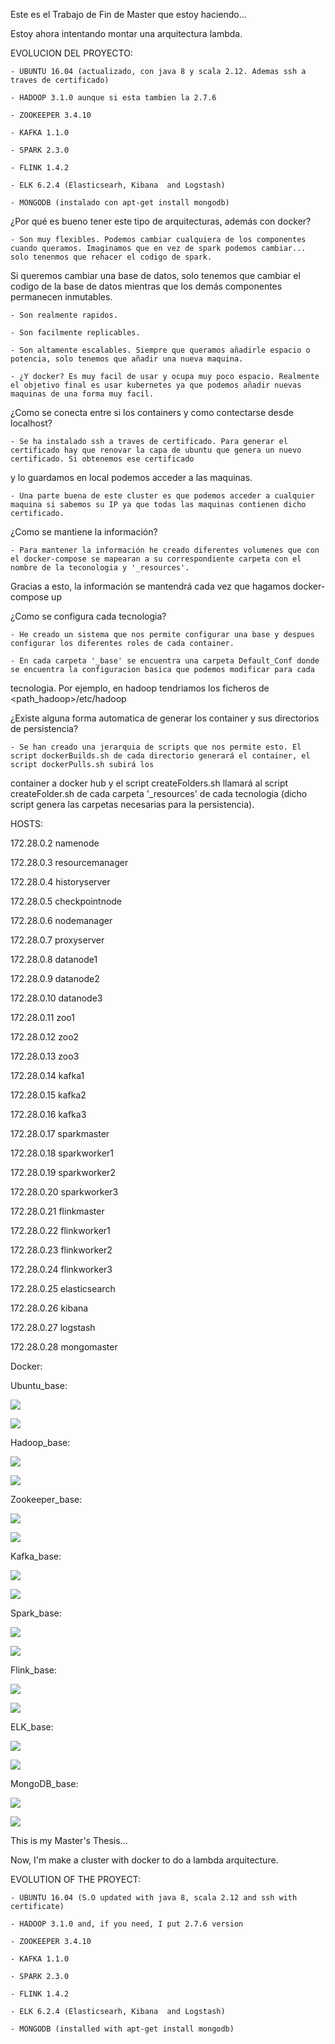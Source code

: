 Este es el Trabajo de Fin de Master que estoy haciendo...

Estoy ahora intentando montar una arquitectura lambda. 

EVOLUCION DEL PROYECTO:

	- UBUNTU 16.04 (actualizado, con java 8 y scala 2.12. Ademas ssh a traves de certificado)

	- HADOOP 3.1.0 aunque si esta tambien la 2.7.6

	- ZOOKEEPER 3.4.10

	- KAFKA 1.1.0

	- SPARK 2.3.0

	- FLINK 1.4.2 

	- ELK 6.2.4 (Elasticsearh, Kibana  and Logstash)
	
	- MONGODB (instalado con apt-get install mongodb)

¿Por qué es bueno tener este tipo de arquitecturas, además con docker?

	- Son muy flexibles. Podemos cambiar cualquiera de los componentes cuando queramos. Imaginamos que en vez de spark podemos cambiar... solo tenenmos que rehacer el codigo de spark. 

Si queremos cambiar una base de datos, solo tenemos que cambiar el codigo de la base de datos mientras que los demás componentes permanecen inmutables. 

	- Son realmente rapidos.

	- Son facilmente replicables.

	- Son altamente escalables. Siempre que queramos añadirle espacio o potencia, solo tenemos que añadir una nueva maquina.

	- ¿Y docker? Es muy facil de usar y ocupa muy poco espacio. Realmente el objetivo final es usar kubernetes ya que podemos añadir nuevas maquinas de una forma muy facil.

¿Como se conecta entre si los containers y como contectarse desde localhost?

	- Se ha instalado ssh a traves de certificado. Para generar el certificado hay que renovar la capa de ubuntu que genera un nuevo certificado. Si obtenemos ese certificado
y lo guardamos en local podemos acceder a las maquinas. 

	- Una parte buena de este cluster es que podemos acceder a cualquier maquina si sabemos su IP ya que todas las maquinas contienen dicho certificado.


¿Como se mantiene la información?

	- Para mantener la información he creado diferentes volumenes que con el docker-compose se mapearan a su correspondiente carpeta con el nombre de la teconologia y '_resources'. 
Gracias a esto, la información se mantendrá cada vez que hagamos docker-compose up

¿Como se configura cada tecnologia?

	- He creado un sistema que nos permite configurar una base y despues configurar los diferentes roles de cada container.

	- En cada carpeta '_base' se encuentra una carpeta Default_Conf donde se encuentra la configuracion basica que podemos modificar para cada 
tecnologia. Por ejemplo, en hadoop tendriamos los ficheros de <path_hadoop>/etc/hadoop

¿Existe alguna forma automatica de generar los container y sus directorios de persistencia?
	
	- Se han creado una jerarquia de scripts que nos permite esto. El script dockerBuilds.sh de cada directorio generará el container, el script dockerPulls.sh subirá los 
container a docker hub y el script createFolders.sh llamará al script createFolder.sh de cada carpeta '_resources' de cada tecnologia (dicho script genera las carpetas necesarias
para la persistencia).

HOSTS:

172.28.0.2	namenode

172.28.0.3	resourcemanager

172.28.0.4	historyserver

172.28.0.5	checkpointnode

172.28.0.6	nodemanager

172.28.0.7	proxyserver

172.28.0.8	datanode1

172.28.0.9	datanode2

172.28.0.10	datanode3

172.28.0.11	zoo1

172.28.0.12	zoo2

172.28.0.13	zoo3

172.28.0.14	kafka1

172.28.0.15	kafka2

172.28.0.16	kafka3

172.28.0.17	sparkmaster

172.28.0.18	sparkworker1

172.28.0.19	sparkworker2

172.28.0.20	sparkworker3

172.28.0.21     flinkmaster

172.28.0.22     flinkworker1

172.28.0.23     flinkworker2

172.28.0.24     flinkworker3

172.28.0.25     elasticsearch

172.28.0.26     kibana

172.28.0.27     logstash

172.28.0.28     mongomaster


Docker:

Ubuntu_base:

[![](https://images.microbadger.com/badges/image/karton91/ubuntu_base.svg)](https://microbadger.com/images/karton91/ubuntu_base.svg "Ubuntu 16.04 updated")

[![](https://images.microbadger.com/badges/version/karton91/ubuntu_base.svg)](https://microbadger.com/images/karton91/ubuntu_base.svg "Ubuntu 16.04 updated")



Hadoop_base:

[![](https://images.microbadger.com/badges/image/karton91/hadoop_base310.svg)](https://microbadger.com/images/karton91/hadoop_base310.svg "HADOOP 3.1.0")

[![](https://images.microbadger.com/badges/version/karton91/hadoop_base310.svg)](https://microbadger.com/images/karton91/hadoop_base310.svg "HADOOP 3.1.0")


Zookeeper_base:

[![](https://images.microbadger.com/badges/image/karton91/zookeeper_base.svg)](https://microbadger.com/images/karton91/zookeeper_base.svg "ZOOKEEPER 3.4.1")

[![](https://images.microbadger.com/badges/version/karton91/zookeeper_base.svg)](https://microbadger.com/images/karton91/zookeeper_base.svg "ZOOKEEPER 3.4.1")


Kafka_base:

[![](https://images.microbadger.com/badges/image/karton91/kafka_base.svg)](https://microbadger.com/images/karton91/kafka_base.svg "KAFKA 1.1.0")

[![](https://images.microbadger.com/badges/version/karton91/kafka_base.svg)](https://microbadger.com/images/karton91/kafka_base.svg "KAFKA 1.1.0")


Spark_base:

[![](https://images.microbadger.com/badges/image/karton91/spark_base.svg)](https://microbadger.com/images/karton91/spark_base.svg "SPARK 2.3.0")

[![](https://images.microbadger.com/badges/version/karton91/spark_base.svg)](https://microbadger.com/images/karton91/spark_base.svg "SPARK 2.3.0")


Flink_base:

[![](https://images.microbadger.com/badges/image/karton91/flink_base.svg)](https://microbadger.com/images/karton91/flink_base.svg "FLINK 1.4.2")

[![](https://images.microbadger.com/badges/version/karton91/flink_base.svg)](https://microbadger.com/images/karton91/flink_base.svg "FLINK 1.4.2")



ELK_base:

[![](https://images.microbadger.com/badges/image/karton91/elk_base.svg)](https://microbadger.com/images/karton91/elk_base.svg "ELK 6.2.4")

[![](https://images.microbadger.com/badges/version/karton91/elk_base.svg)](https://microbadger.com/images/karton91/elk_base.svg "ELK 6.2.4")


MongoDB_base:

[![](https://images.microbadger.com/badges/image/karton91/mongodb_base.svg)](https://microbadger.com/images/karton91/mongodb_base.svg "MONGODB")

[![](https://images.microbadger.com/badges/version/karton91/mongodb_base.svg)](https://microbadger.com/images/karton91/mongodb_base.svg "MONGODB")

This is my Master's Thesis...

Now, I'm make a cluster with docker to do a lambda arquitecture.

EVOLUTION OF THE PROYECT:


	- UBUNTU 16.04 (S.O updated with java 8, scala 2.12 and ssh with certificate)

	- HADOOP 3.1.0 and, if you need, I put 2.7.6 version

	- ZOOKEEPER 3.4.10

	- KAFKA 1.1.0

	- SPARK 2.3.0

	- FLINK 1.4.2 

	- ELK 6.2.4 (Elasticsearh, Kibana  and Logstash)
	
	- MONGODB (installed with apt-get install mongodb)

